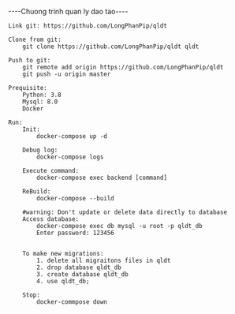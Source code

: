 ----Chuong trinh quan ly dao tao----

    Link git: https://github.com/LongPhanPip/qldt

    Clone from git:
        git clone https://github.com/LongPhanPip/qldt qldt

    Push to git:
        git remote add origin https://github.com/LongPhanPip/qldt
        git push -u origin master

    Prequisite:
        Python: 3.8
        Mysql: 8.0
        Docker

    Run:
        Init:
            docker-compose up -d

        Debug log:
            docker-compose logs

        Execute command:
            docker-compose exec backend [command]

        ReBuild:
            docker-compose --build

        #warning: Don't update or delete data directly to database
        Access database:
            docker-compose exec db mysql -u root -p qldt_db
            Enter password: 123456


        To make new migrations:
            1. delete all migraitons files in qldt
            2. drop database qldt_db
            3. create database qldt_db
            4. use qldt_db;

        Stop:
            docker-commpose down



